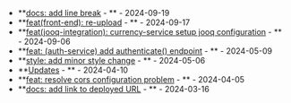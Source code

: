 * **[docs: add line break](https://github.com/alibekbirlikbai/alibekbirlikbai/commit/f9771fe22d32cca2939821c4036aa35c661f34bc) - ** - 2024-09-19
* **[feat(front-end): re-upload](https://github.com/alibekbirlikbai/university-bachelor/commit/d6bddf0ce625bbc2882a7c122630615912c7fb81) - ** - 2024-09-17
* **[feat(jooq-integration): currency-service setup jooq configuration](https://github.com/alibekbirlikbai/microservice-expenses/commit/1bd69d192c3fa97a024ae322d9c3b1a413bd2d33) - ** - 2024-09-06
* **[feat: (auth-service) add authenticate() endpoint](https://github.com/alibekbirlikbai/jwt-backend/commit/77d7064f9091f6e135295ed44f203647ffcfdb84) - ** - 2024-05-09
* **[style: add minor style change](https://github.com/alibekbirlikbai/alibekbirlikbai.github.io/commit/b2fe42d2c721fbe6485dcb80d5f31c64091a34ea) - ** - 2024-05-06
* **[Updates](https://github.com/alibekbirlikbai/pastebin/commit/cc8addde9c7b162a693fcde84b5ce5b717a96e54) - ** - 2024-04-10
* **[feat: resolve cors configuration problem](https://github.com/alibekbirlikbai/pastebin-backend/commit/d3d1f3f2af371254075460dbf1be751d046866ab) - ** - 2024-04-05
* **[docs: add link to deployed URL](https://github.com/alibekbirlikbai/proxy-server/commit/150c67582b00233b8e7eb7b18a55e0e4f0f7efdc) - ** - 2024-03-16